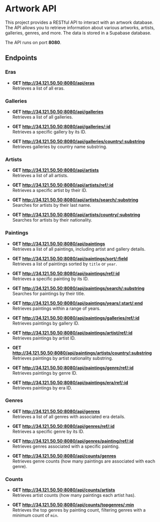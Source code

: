 # Artwork API

This project provides a RESTful API to interact with an artwork database. The API allows you to retrieve information about various artworks, artists, galleries, genres, and more. The data is stored in a Supabase database.

The API runs on port **8080**.

## Endpoints

### Eras
- **GET http://34.121.50.50:8080/api/eras**  
  Retrieves a list of all eras.

### Galleries
- **GET http://34.121.50.50:8080/api/galleries**  
  Retrieves a list of all galleries.
  
- **GET http://34.121.50.50:8080/api/galleries/:id**  
  Retrieves a specific gallery by its ID.
  
- **GET http://34.121.50.50:8080/api/galleries/country/:substring**  
  Retrieves galleries by country name substring.

### Artists
- **GET http://34.121.50.50:8080/api/artists**  
  Retrieves a list of all artists.
  
- **GET http://34.121.50.50:8080/api/artists/ref/:id**  
  Retrieves a specific artist by their ID.
  
- **GET http://34.121.50.50:8080/api/artists/search/:substring**  
  Searches for artists by their last name.

- **GET http://34.121.50.50:8080/api/artists/country/:substring**  
  Searches for artists by their nationality.

### Paintings
- **GET http://34.121.50.50:8080/api/paintings**  
  Retrieves a list of all paintings, including artist and gallery details.
  
- **GET http://34.121.50.50:8080/api/paintings/sort/:field**  
  Retrieves a list of paintings sorted by `title` or `year`.
  
- **GET http://34.121.50.50:8080/api/paintings/ref/:id**  
  Retrieves a specific painting by its ID.
  
- **GET http://34.121.50.50:8080/api/paintings/search/:substring**  
  Searches for paintings by their title.
  
- **GET http://34.121.50.50:8080/api/paintings/years/:start/:end**  
  Retrieves paintings within a range of years.
  
- **GET http://34.121.50.50:8080/api/paintings/galleries/ref/:id**  
  Retrieves paintings by gallery ID.
  
- **GET http://34.121.50.50:8080/api/paintings/artist/ref/:id**  
  Retrieves paintings by artist ID.
  
- **GET http://34.121.50.50:8080/api/paintings/artists/country/:substring**  
  Retrieves paintings by artist nationality substring.
  
- **GET http://34.121.50.50:8080/api/paintings/genre/ref/:id**  
  Retrieves paintings by genre ID.
  
- **GET http://34.121.50.50:8080/api/paintings/era/ref/:id**  
  Retrieves paintings by era ID.

### Genres
- **GET http://34.121.50.50:8080/api/genres**  
  Retrieves a list of all genres with associated era details.
  
- **GET http://34.121.50.50:8080/api/genres/ref/:id**  
  Retrieves a specific genre by its ID.
  
- **GET http://34.121.50.50:8080/api/genres/painting/ref/:id**  
  Retrieves genres associated with a specific painting.
  
- **GET http://34.121.50.50:8080/api/counts/genres**  
  Retrieves genre counts (how many paintings are associated with each genre).

### Counts
- **GET http://34.121.50.50:8080/api/counts/artists**  
  Retrieves artist counts (how many paintings each artist has).

- **GET http://34.121.50.50:8080/api/counts/topgenres/:min**  
  Retrieves the top genres by painting count, filtering genres with a minimum count of `min`.
